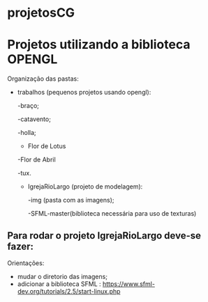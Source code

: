 # projetosCG


<h1>Projetos utilizando a biblioteca OPENGL</h1>

Organização das pastas:
  - trabalhos (pequenos projetos usando opengl):
  
    -braço;
    
    -catavento;
    
    -holla;
    
    - Flor de Lotus
    
    -Flor de Abril
    
    -tux.
    
    - IgrejaRioLargo (projeto de modelagem):
    
       -img (pasta com as imagens);
       
       -SFML-master(biblioteca necessária para uso de texturas)

<h2>Para rodar o projeto IgrejaRioLargo deve-se fazer:</h2>

Orientações:

  - mudar o diretorio das imagens;
  - adicionar a biblioteca SFML : https://www.sfml-dev.org/tutorials/2.5/start-linux.php
